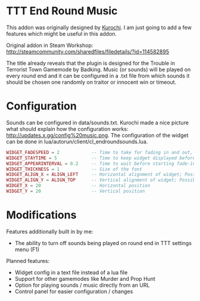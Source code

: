 TTT End Round Music
=======================
This addon was originally designed by [Kurochi](http://steamcommunity.com/id/_kurochi).
I am just going to add a few features which might be useful in this addon.

Original addon in Steam Workshop: http://steamcommunity.com/sharedfiles/filedetails/?id=114582895

The title already reveals that the plugin is designed for the Trouble in Terrorist Town Gamemode by Badking. Music (or sounds) will be played on every round end and it can be configured in a .txt file from which sounds it should be chosen one randomly on traitor or innocent win or timeout.

Configuration
=======================
Sounds can be configured in data/sounds.txt. Kurochi made a nice picture what should explain how the configuration works: http://updates.x.gg/config%20music.png.
The configuration of the widget can be done in lua/autorun/client/cl_endroundsounds.lua.
```Lua
WIDGET_FADESPEED = 2			-- Time to take for fading in and out, in seconds, cannot be zero.
WIDGET_STAYTIME = 5				-- Time to keep widget displayed before fading out, in seconds
WIDGET_APPEARINTERVAL = 0.2		-- Time to wait before starting fade-in
WIDGET_THICKNESS = 1			-- Size of the font
WIDGET_ALIGN_X = ALIGN_LEFT		-- Horizontal alignment of widget; Possibilities: ALIGN_LEFT, ALIGN_CENTER, ALIGN_RIGHT
WIDGET_ALIGN_Y = ALIGN_TOP		-- Vertical alignment of widget; Possibilities: ALIGN_TOP, ALIGN_BOTTOM
WIDGET_X = 20					-- Horizontal position
WIDGET_Y = 20					-- Vertical position
```

Modifications
=======================
Features additionally built in by me:
* The ability to turn off sounds being played on round end in TTT settings menu (F1)

Planned features:
* Widget config in a text file instead of a lua file
* Support for other gamemodes like Murder and Prop Hunt
* Option for playing sounds / music directly from an URL
* Control panel for easier configuration / changes
